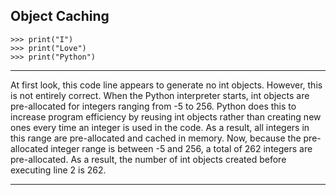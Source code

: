 ## Object Caching

```
>>> print("I")
>>> print("Love")
>>> print("Python")
```

---

At first look, this code line appears to generate no int objects. However, this is not entirely correct. When the Python interpreter starts, int objects are pre-allocated for integers ranging from -5 to 256. Python does this to increase program efficiency by reusing int objects rather than creating new ones every time an integer is used in the code. As a result, all integers in this range are pre-allocated and cached in memory. Now, because the pre-allocated integer range is between -5 and 256, a total of 262 integers are pre-allocated. As a result, the number of int objects created before executing line 2 is 262.

---
